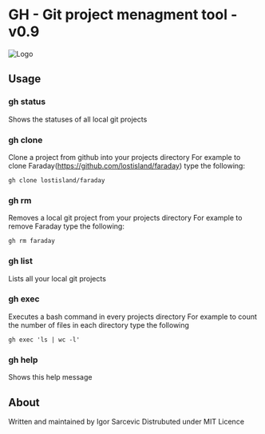 # GH - Git project menagment tool - v0.9

![Logo](http://fc06.deviantart.net/fs46/f/2009/245/3/9/WALLPAPER___RainbowSlide_by_lastscionz.jpg)

## Usage

### gh status
  Shows the statuses of all local git projects

### gh clone
  Clone a project from github into your projects directory
  For example to clone Faraday(https://github.com/lostisland/faraday)
  type the following:

    gh clone lostisland/faraday

### gh rm
  Removes a local git project from your projects directory
  For example to remove Faraday type the following:

    gh rm faraday

### gh list
  Lists all your local git projects

### gh exec
  Executes a bash command in every projects directory
  For example to count the number of files in each directory
  type the following

    gh exec 'ls | wc -l'

### gh help
  Shows this help message

## About

Written and maintained by Igor Sarcevic
Distrubuted under MIT Licence
